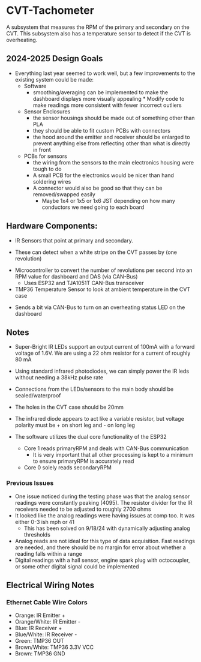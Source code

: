  # CVT-Tachometer

A subsystem that measures the RPM of the primary and secondary on the CVT. This subsystem also has a temperature sensor to detect if the CVT is overheating.


## 2024-2025 Design Goals

* Everything last year seemed to work well, but a few improvements to the existing system could be made:
  * Software
       * smoothing/averaging can be implemented to make the dashboard displays more visually appealing
        * Modify code to make readings more consistent with fewer incorrect outliers 
  * Sensor Enclosures
       * the sensor housings should be made out of something other than PLA
       * they should be able to fit custom PCBs with connectors
       * the hood around the emitter and receiver should be enlarged to prevent anything else from reflecting other than what is directly in front
  * PCBs for sensors
       * the wiring from the sensors to the main electronics housing were tough to do
       * A small PCB for the electronics would be nicer than hand soldering wires
       * A connector would also be good so that they can be removed/swapped easily
            * Maybe 1x4 or 1x5 or 1x6 JST depending on how many conductors we need going to each board

## Hardware Components:

* IR Sensors that point at primary and secondary.
- These can detect when a white stripe on the CVT passes by (one revolution)
* Microcontroller to convert the number of revolutions per second into an RPM value for dashboard and DAS (via CAN-Bus)
  - Uses ESP32 and TJA1051T CAN-Bus transceiver
* TMP36 Temperature Sensor to look at ambient temperature in the CVT case
- Sends a bit via CAN-Bus to turn on an overheating status LED on the dashboard

 ## Notes

 * Super-Bright IR LEDs support an output current of 100mA with a forward voltage of 1.6V. We are using a 22 ohm resistor for a current of roughly 80 mA
 * Using standard infrared photodiodes, we can simply power the IR leds without needing a 38kHz pulse rate
 * Connections from the LEDs/sensors to the main body should be sealed/waterproof
 * The holes in the CVT case should be 20mm
 * The infrared diode appears to act like a variable resistor, but voltage polarity must be + on short leg and - on long leg

 * The software utilizes the dual core functionality of the ESP32
   * Core 1 reads primaryRPM and deals with CAN-Bus communication
      * It is very important that all other processing is kept to a minimum to ensure primaryRPM is accurately read
   * Core 0 solely reads secondaryRPM

### Previous Issues 
 * One issue noticed during the testing phase was that the analog sensor readings were constantly peaking (4095). The resistor divider for the IR receivers needed to be adjusted to roughly 2700 ohms
 * It looked like the analog readings were having issues at comp too. It was either 0-3 ish mph or 41
     * This has been solved on 9/18/24 with dynamically adjusting analog thresholds
 * Analog reads are not ideal for this type of data acquisition. Fast readings are needed, and there should be no margin for error about whether a reading falls within a range
 * Digital readings with a hall sensor, engine spark plug with octocoupler, or some other digital signal could be implemented 


## Electrical Wiring Notes

### Ethernet Cable Wire Colors
* Orange: IR Emitter +
* Orange/White: IR Emitter -
* Blue: IR Receiver +
* Blue/White: IR Receiver -
* Green: TMP36 OUT
* Brown/White: TMP36 3.3V VCC
* Brown: TMP36 GND

